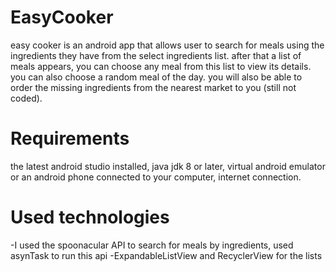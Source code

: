 # EasyCooker
easy cooker is an android app that allows user to search for meals using the ingredients they have
 from the select ingredients list.
   after that a list of meals appears, you can choose any meal from this list to view its details.
   you can also choose a random meal of the day.
   you will also be able to order the missing ingredients from the nearest market to you (still not coded).
# Requirements
   the latest android studio installed,
   java jdk 8 or later,
   virtual android emulator or an android phone connected to your computer,
   internet connection.
# Used technologies
  -I used the spoonacular API to search for meals by ingredients,
	used asynTask to run this api
	-ExpandableListView and RecyclerView for the lists
